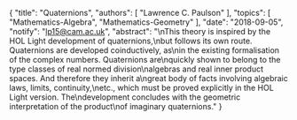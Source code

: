{
    "title": "Quaternions",
    "authors": [
        "Lawrence C. Paulson"
    ],
    "topics": [
        "Mathematics-Algebra",
        "Mathematics-Geometry"
    ],
    "date": "2018-09-05",
    "notify": "lp15@cam.ac.uk",
    "abstract": "\nThis theory is inspired by the HOL Light development of quaternions,\nbut follows its own route. Quaternions are developed coinductively, as\nin the existing formalisation of the complex numbers. Quaternions are\nquickly shown to belong to the type classes of real normed division\nalgebras and real inner product spaces. And therefore they inherit a\ngreat body of facts involving algebraic  laws, limits, continuity,\netc., which must be proved explicitly in the HOL Light version.  The\ndevelopment concludes with the geometric interpretation of the product\nof imaginary quaternions."
}